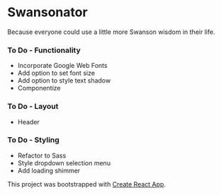 # Swansonator
Because everyone could use a little more Swanson wisdom in their life.

### To Do - Functionality
- Incorporate Google Web Fonts
- Add option to set font size
- Add option to style text shadow
- Componentize

### To Do - Layout
- Header

### To Do - Styling
- Refactor to Sass
- Style dropdown selection menu
- Add loading shimmer

This project was bootstrapped with [Create React App](https://github.com/facebook/create-react-app).